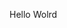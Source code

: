 Hello Wolrd

































































































































































































































































































































































































































































































































































































































































































































































































































































































































































































































































































































































































































































































































































































































































































































































































































































































































































































































































































































































































































































































































































































































































































































































































































































































































































































































































































































































































































































































































































































































































































































































































































































































































































































































































































































































































































































































































































































































































































































































































































































































































































































